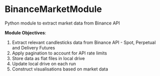 # BinanceMarketModule
Python module to extract market data from Binance API

**Module Objectives**:
1. Extract relevant candlesticks data from Binance API - Spot, Perpetual and Delivery Futures
2. Apply pagination to account for API rate limits
3. Store data as flat files in local drive
4. Update local drive on each run
5. Construct visualisations based on market data
